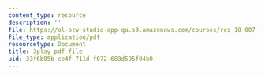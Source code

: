 ```yaml
---
content_type: resource
description: ''
file: https://ol-ocw-studio-app-qa.s3.amazonaws.com/courses/res-18-007-calculus-revisited-multivariable-calculus-fall-2011/33f6b85bce4f711df072683d595f04b0_YeZ0J9Hxgb0.pdf
file_type: application/pdf
resourcetype: Document
title: 3play pdf file
uid: 33f6b85b-ce4f-711d-f072-683d595f04b0
---
```

